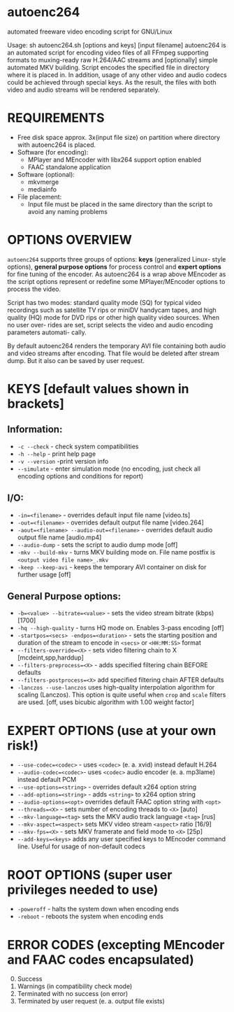 # autoenc264
automated freeware video encoding script for GNU/Linux

Usage: sh autoenc264.sh [options and keys] [input filename]
autoenc264 is an automated script for encoding video files of all FFmpeg supporting formats to muxing-ready raw H.264/AAC streams and [optionally] simple
automated MKV building. Script encodes the specified file in directory where it
is placed in. In addition, usage of any other video and audio codecs could be
achieved through special keys. As the result, the files with both video and audio streams will be rendered separately.

REQUIREMENTS
===
- Free disk space  approx. 3x(input file size) on partition where directory with autoenc264 is placed.
- Software (for encoding):
	- MPlayer and MEncoder with libx264 support option enabled
	- FAAC standalone application
- Software (optional):
	- mkvmerge
	- mediainfo
- File placement:
	- Input file must be placed in the same directory
    than the script to avoid any naming problems

OPTIONS OVERVIEW
===
`autoenc264` supports three groups of options: **keys** (generalized Linux-
style options), **general purpose options** for process control and **expert options**
for fine tuning of the encoder. As autoenc264 is a wrap above MEncoder as the
script options represent or redefine some MPlayer/MEncoder options to process
the video. 

Script has two modes: standard quality mode (SQ) for typical video
recordings such as satellite TV rips or miniDV handycam tapes, and high quality
(HQ) mode for DVD rips or other high quality video sources. When no user over-
rides are set, script selects the video and audio encoding parameters automati-
cally.

 By default autoenc264 renders the temporary AVI file containing both
audio and video streams after encoding. That file would be deleted after stream
dump. But it also can be saved by user request.

KEYS [default values shown in brackets]
===
## Information:
- `-c --check` - check system compatibilities
- `-h --help` - print help page
- `-v --version` -print version info
- `--simulate` - enter simulation mode (no encoding, just check
    all encoding options and conditions for report)
		
## I/O:
- `-in=<filename>` - overrides default input file name [video.ts]
- `-out=<filename>` - overrides default output file name [video.264]
- `-aout=<filename> --audio-out=<filename>` - overrides default audio output file name [audio.mp4]
- `--audio-dump` - sets the script to audio dump mode [off]
- `-mkv --build-mkv` - turns MKV building mode on. File name postfix is `<output video file name>_.mkv`
- `-keep --keep-avi` - keeps the temporary AVI container on disk for further usage [off]

## General Purpose options:
- `-b=<value> --bitrate=<value>` - sets the video stream bitrate (kbps) [1700]
- `-hq --high-quality` - turns HQ mode on. Enables 3-pass encoding [off]
- `-startpos=<secs> -endpos=<duration>` - sets the starting position and duration of the stream to encode in `<secs>` or `<HH:MM:SS>` format
- `--filters-override=<X>` - sets video filtering chain to X [mcdeint,spp,harddup]
- `--filters-preprocess=<X>` - adds specified filtering chain BEFORE defaults
- `--filters-postprocess=<X>` add specified filtering chain AFTER defaults
- `-lanczos --use-lanczos` uses high-quality interpolation algorithm for scaling (Lanczos). This option is quite useful when `crop` and `scale` filters are used. [off, uses bicubic algorithm with 1.00 weight factor]

EXPERT OPTIONS (use at your own risk!)
===
- `--use-codec=<codec>` - uses `<codec>` (e. a. xvid) instead default H.264
- `--audio-codec=<codec>`- uses `<codec>` audio encoder (e. a. mp3lame) instead default PCM
- `--use-options=<string>` - overrides default x264 option string
- `--add-options=<string>` - adds `<string>` to x264 option string
- `--audio-options=<opt>` overrides default FAAC option string with `<opt>`
- `--threads=<X>` - sets number of encoding threads to `<X>` [auto]
- `--mkv-language=<tag>` sets the MKV audio track language `<tag>` [rus]
- `--mkv-aspect=<aspect>` sets MKV video stream `<aspect>` ratio [16/9]
- `--mkv-fps=<X>` - sets MKV framerate and field mode to `<X>` [25p]
- `--add-keys=<keys>` adds any user specified keys to MEncoder command line. Useful for usage of non-default codecs

ROOT OPTIONS (super user privileges needed to use)
===
- `-poweroff` - halts the system down when encoding ends
- `-reboot` - reboots the system when encoding ends

ERROR CODES (excepting MEncoder and FAAC codes encapsulated)
===
0. Success
1. Warnings (in compatibility check mode)
2. Terminated with no success (on error)
3. Terminated by user request (e. a. output file exists)

